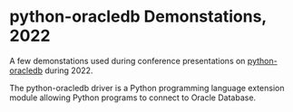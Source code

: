 # python-oracledb Demonstations, 2022

A few demonstations used during conference presentations on
[python-oracledb](https://oracle.github.io/python-oracledb/) during 2022.

The python-oracledb driver is a Python programming language extension module
allowing Python programs to connect to Oracle Database.

